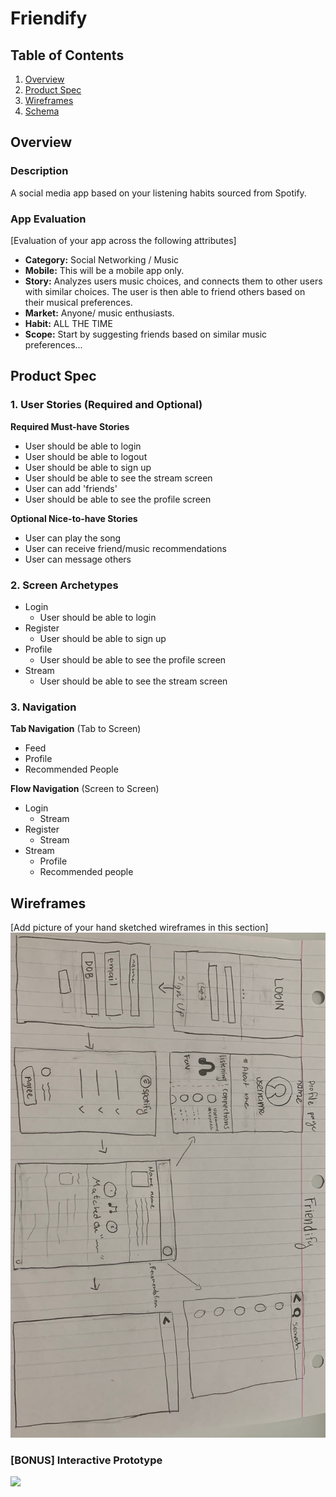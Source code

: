 # Friendify

## Table of Contents
1. [Overview](#Overview)
2. [Product Spec](#Product-Spec)
3. [Wireframes](#Wireframes)
4. [Schema](#Schema)

## Overview
### Description
A social media app based on your listening habits sourced from Spotify. 

### App Evaluation
[Evaluation of your app across the following attributes]
- **Category:** Social Networking / Music
- **Mobile:** This will be a mobile app only.
- **Story:** Analyzes users music choices, and connects them to other users with similar choices. The user is then able to friend others based on their musical preferences. 
- **Market:** Anyone/ music enthusiasts.
- **Habit:** ALL THE TIME
- **Scope:** Start by suggesting friends based on similar music preferences...

## Product Spec

### 1. User Stories (Required and Optional)

**Required Must-have Stories**

* User should be able to login
* User should be able to logout
* User should be able to sign up
* User should be able to see the stream screen
* User can add 'friends'
* User should be able to see the profile screen

**Optional Nice-to-have Stories**

* User can play the song
* User can receive friend/music recommendations
* User can message others

### 2. Screen Archetypes

* Login
    * User should be able to login
* Register
    * User should be able to sign up
* Profile
    * User should be able to see the profile screen
* Stream
    * User should be able to see the stream screen

### 3. Navigation

**Tab Navigation** (Tab to Screen)

* Feed
* Profile
* Recommended People

**Flow Navigation** (Screen to Screen)

* Login
   * Stream
* Register
   * Stream
* Stream
   * Profile
   * Recommended people

## Wireframes
[Add picture of your hand sketched wireframes in this section]
<img src="https://github.com/csumb-team7/Friendify/blob/master/wireframes/wireframe.jpeg?raw=true" width=600>

### [BONUS] Interactive Prototype
<img src="https://i.imgur.com/WqXEQJs.gif" width=250>
